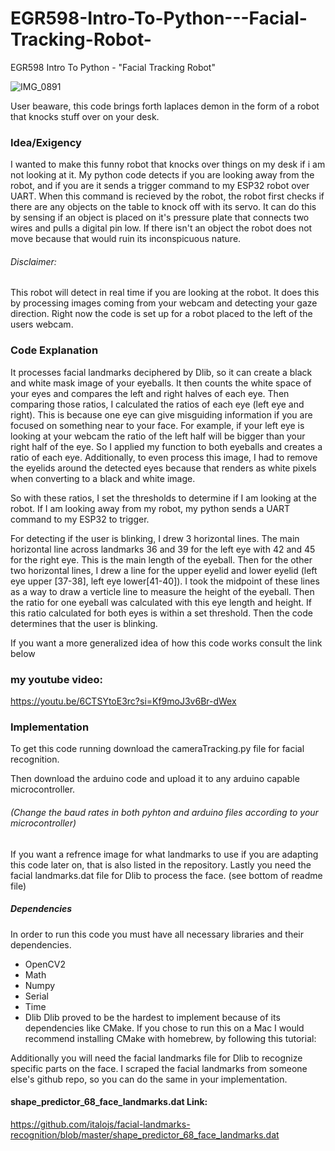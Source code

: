 # EGR598-Intro-To-Python---Facial-Tracking-Robot-
EGR598 Intro To Python - "Facial Tracking Robot"

![IMG_0891](https://github.com/user-attachments/assets/0f376cfd-ca5e-4bbc-a6ae-e029342b3933)


User beaware, this code brings forth laplaces demon in the form of a robot that knocks stuff over on your desk.

### Idea/Exigency
I wanted to make this funny robot that knocks over things on my desk if i am not looking at it. My python code detects if you are looking away from the robot, and if you are it sends a trigger command to my ESP32 robot over UART. When this command is recieved by the robot, the robot first checks if there are any objects on the table to knock off with its servo. It can do this by sensing if an object is placed on it's pressure plate that connects two wires and pulls a digital pin low. If there isn't an object the robot does not move because that would ruin its inconspicuous nature.

###### Disclaimer:
This robot will detect in real time if you are looking at the robot. It does this by processing images coming from your webcam and detecting your gaze direction. Right now the code is set up for a robot placed to the left of the users webcam. 

### Code Explanation
It processes facial landmarks deciphered by Dlib, so it can create a black and white mask image of your eyeballs. It then counts the white space of your eyes and compares the left and right halves of each eye. Then comparing those ratios, I calculated the ratios of each eye (left eye and right). This is because one eye can give misguiding information if you are focused on something near to your face. For example, if your left eye is looking at your webcam the ratio of the left half will be bigger than your right half of the eye. So I applied my function to both eyeballs and creates a ratio of each eye. Additionally, to even process this image, I had to remove the eyelids around the detected eyes because that renders as white pixels when converting to a black and white image.

So with these ratios, I set the thresholds to determine if I am looking at the robot. If I am looking away from my robot, my python sends a UART command to my ESP32 to trigger.

For detecting if the user is blinking, I drew 3 horizontal lines. The main horizontal line across landmarks 36 and 39 for the left eye with 42 and 45 for the right eye. This is the main length of the eyeball. Then for the other two horizontal lines, I drew a line for the upper eyelid and lower eyelid (left eye upper [37-38], left eye lower[41-40]). I took the midpoint of these lines as a way to draw a verticle line to measure the height of the eyeball. Then the ratio for one eyeball was calculated with this eye length and height. If this ratio calculated for both eyes is within a set threshold. Then the code determines that the user is blinking. 


If you want a more generalized idea of how this code works consult the link below 
### my youtube video:
https://youtu.be/6CTSYtoE3rc?si=Kf9moJ3v6Br-dWex

### Implementation
To get this code running download the cameraTracking.py file for facial recognition.

Then download the arduino code and upload it to any arduino capable microcontroller.
###### (Change the baud rates in both pyhton and arduino files according to your microcontroller)
If you want a refrence image for what landmarks to use if you are adapting this code later on, that is also listed in the repository.
Lastly you need the facial landmarks.dat file for Dlib to process the face. (see bottom of readme file)

##### Dependencies
In order to run this code you must have all necessary libraries and their dependencies.
- OpenCV2
- Math
- Numpy
- Serial
- Time
- Dlib
  Dlib proved to be the hardest to implement because of its dependencies like CMake.
If you chose to run this on a Mac I would recommend installing CMake with homebrew, by following this tutorial:


Additionally you will need the facial landmarks file for Dlib to recognize specific parts on the face.
I scraped the facial landmarks from someone else's github repo, so you can do the same in your implementation.

#### shape_predictor_68_face_landmarks.dat Link:
https://github.com/italojs/facial-landmarks-recognition/blob/master/shape_predictor_68_face_landmarks.dat


